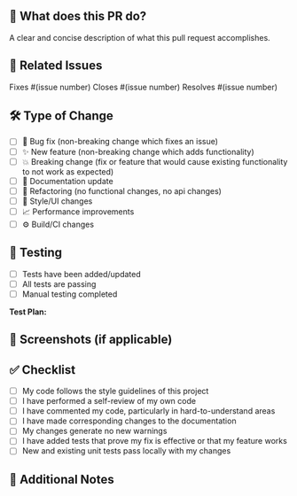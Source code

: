 ## 🚀 What does this PR do?

A clear and concise description of what this pull request accomplishes.

## 🔗 Related Issues

Fixes #(issue number)
Closes #(issue number)
Resolves #(issue number)

## 🛠️ Type of Change

- [ ] 🐛 Bug fix (non-breaking change which fixes an issue)
- [ ] ✨ New feature (non-breaking change which adds functionality)
- [ ] 💥 Breaking change (fix or feature that would cause existing functionality to not work as expected)
- [ ] 📝 Documentation update
- [ ] 🔧 Refactoring (no functional changes, no api changes)
- [ ] 🎨 Style/UI changes
- [ ] 📈 Performance improvements
- [ ] ⚙️ Build/CI changes

## 🧪 Testing

- [ ] Tests have been added/updated
- [ ] All tests are passing
- [ ] Manual testing completed

**Test Plan:**
<!-- Describe how you tested this change -->

## 📸 Screenshots (if applicable)

<!-- Add screenshots to help explain your changes -->

## ✅ Checklist

- [ ] My code follows the style guidelines of this project
- [ ] I have performed a self-review of my own code
- [ ] I have commented my code, particularly in hard-to-understand areas
- [ ] I have made corresponding changes to the documentation
- [ ] My changes generate no new warnings
- [ ] I have added tests that prove my fix is effective or that my feature works
- [ ] New and existing unit tests pass locally with my changes

## 📝 Additional Notes

<!-- Any additional information, considerations, or context about this PR -->

